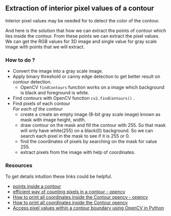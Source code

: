 ## Extraction of interior pixel values of a contour
Interior pixel values may be needed for to detect the color of the contour.

And here is the solution that how we can extract the points of contour which lies inside the contour. From these points 
we can extract the pixel values. We can get the RGB values for 3D image and single value for gray scale image with 
points that we will extract.

### How to do ?
- Convert the image into a gray scale image.
- Apply binary threshold or canny edge detection to get better result on contour detection.
    - OpenCV `findContours` function works on a image which background is black and foreground is white.
- Find contours with OpenCV function `cv2.findContours()` .
- Find pixels of each contour<br>
 _For each of the contour_
    - create a create an empty image (8-bit gray scale image) known as mask with image height, width.
    - draw contour on the mask and fill the contour with 255. So that mask will only have white(255)  on a black(0) 
    background. So we can search each pixel in the mask to see if it is 255 or 0. 
    - find the coordinates of pixels by searching on the mask for value 255.
    - extract pixels from the image with help of coordinates.

### Resources
To get details intuition these links could be helpful.
- [points inside a contour](http://opencv-users.1802565.n2.nabble.com/points-inside-a-contour-td5318979.html)
- [efficient way of counting pixels in a contour - opencv](https://html.developreference.com/article/25267637/efficient+way+of+counting+pixels+in+a+contour)
- [How to print all coordinates inside the Contour opencv - opencv](https://html.developreference.com/article/22683795/How+to+print+all+coordinates+inside+the+Contour+opencv)
- [How to print all coordinates inside the Contour opencv](https://stackoverflow.com/questions/16975509/how-to-print-all-coordinates-inside-the-contour-opencv)
- [Access pixel values within a contour boundary using OpenCV in Python](https://stackoverflow.com/questions/33234363/access-pixel-values-within-a-contour-boundary-using-opencv-in-python)

 
